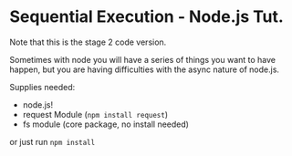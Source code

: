 Sequential Execution - Node.js Tut.
=========

Note that this is the stage 2 code version.

Sometimes with node you will have a series of things you want to have happen, but you are having difficulties with the async nature of node.js.

Supplies needed:

*	node.js!
*	request Module (`npm install request`)
*	fs module      (core package, no install needed)

or just run `npm install`
